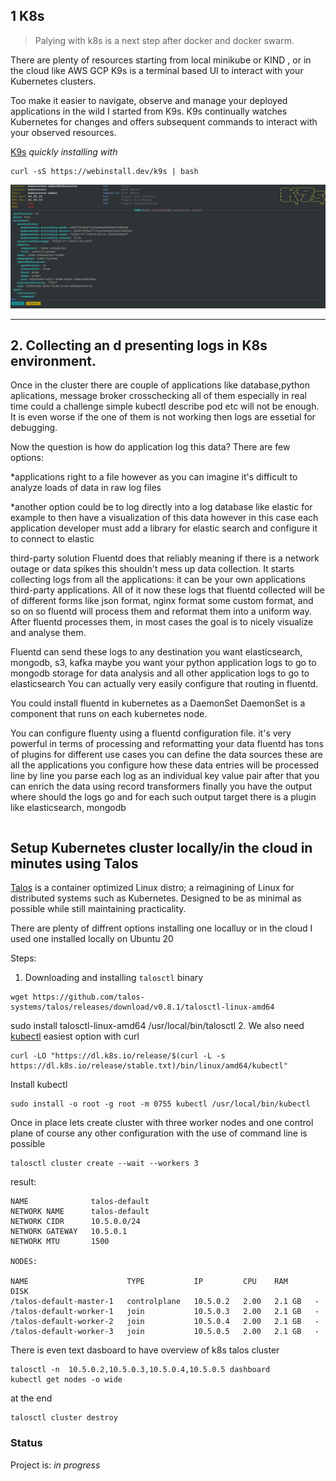 ## 1 K8s
> <p>Palying  with k8s is a next step after docker and docker swarm.<br>
There are plenty of resources starting from local minikube or KIND  , or in the cloud like AWS GCP
K9s is a terminal based UI to interact with your Kubernetes clusters.

Too make it easier to navigate, observe and manage your deployed applications in the wild I started from K9s.
K9s continually watches Kubernetes for changes and offers subsequent commands to interact with your observed resources.

[K9s](https://github.com/derailed/k9s)
 _quickly installing  with_ 

 ```
 curl -sS https://webinstall.dev/k9s | bash
 ```

![](k9s.JPG)

 ---

 
 




## 2.  Collecting an d presenting logs in K8s environment.

Once in the cluster there are couple of applications like database,python aplications,  message broker crosschecking all of them especially in real time could a challenge simple kubectl describe pod etc will not be enough. It is even worse if the one of them is not working then logs are essetial for debugging.

Now the question is how do application log this data?
There are few options:

*applications right to a file
however as you can imagine it's difficult to analyze
loads of data in raw log files

*another option could be to log directly
into a log database like elastic for example
to then have a visualization of this
data however in this case
each application developer must add a
library for elastic search and configure it to connect to elastic 

third-party solution Fluentd does that reliably meaning
if there is a network outage or data spikes this shouldn't mess up data collection.
It starts collecting logs from all the applications: it can be your own applications
third-party applications. All of it now these logs that fluentd collected will be of different forms  like json format, nginx format some custom format, and so on so fluentd will process them and reformat them into a uniform way. After fluentd processes them, in most cases the goal is to nicely visualize  and analyse them.


Fluentd can send these logs to any destination you want elasticsearch, mongodb, s3, kafka
maybe  you want your python application logs to go to mongodb storage for data analysis and all other application logs to go to elasticsearch
You can actually very easily configure that routing in fluentd.

You could  install fluentd in kubernetes as a DaemonSet
DaemonSet is a component that runs on each kubernetes node. 

You can configure fluenty using a fluentd configuration file.
it's very powerful in terms of processing and reformatting your data
fluentd has tons of plugins for different use cases
 you can define the data
sources these are all the applications
 you configure how
these data entries will be processed
line by line  you parse each log as an individual
key value pair
after that you can enrich the data using
record transformers
finally you have
the output where should the logs go
and for each such output target
there is a plugin like elasticsearch, mongodb


```

```
## Setup Kubernetes cluster locally/in the cloud  in minutes using Talos
[Talos](https://www.talos.dev/v1.2/) is a container optimized Linux distro; a reimagining of Linux for distributed systems such as Kubernetes. Designed to be as minimal as possible while still maintaining practicality.

There are plenty of diffrent options installing one localluy or in the cloud 
I used one installed locally on Ubuntu 20  

Steps:
1. Downloading and installing `talosctl` binary

```
wget https://github.com/talos-systems/talos/releases/download/v0.8.1/talosctl-linux-amd64
```
sudo install talosctl-linux-amd64 /usr/local/bin/talosctl 
2. We also need [kubectl](https://kubernetes.io/docs/tasks/tools/install-kubectl-linux/) easiest option with curl
 ```
curl -LO "https://dl.k8s.io/release/$(curl -L -s https://dl.k8s.io/release/stable.txt)/bin/linux/amd64/kubectl"
 ```

Install kubectl
 ```
sudo install -o root -g root -m 0755 kubectl /usr/local/bin/kubectl
 ```
 Once in place lets create cluster with three worker nodes and one control plane of course any other configuration with the use of command line is 
 possible 
```
talosctl cluster create --wait --workers 3
```
result:
```
NAME              talos-default
NETWORK NAME      talos-default
NETWORK CIDR      10.5.0.0/24
NETWORK GATEWAY   10.5.0.1
NETWORK MTU       1500

NODES:

NAME                      TYPE           IP         CPU    RAM      DISK
/talos-default-master-1   controlplane   10.5.0.2   2.00   2.1 GB   -
/talos-default-worker-1   join           10.5.0.3   2.00   2.1 GB   -
/talos-default-worker-2   join           10.5.0.4   2.00   2.1 GB   -
/talos-default-worker-3   join           10.5.0.5   2.00   2.1 GB   -
```
There is even text dasboard to have overview of k8s talos cluster 

```
talosctl -n  10.5.0.2,10.5.0.3,10.5.0.4,10.5.0.5 dashboard
kubectl get nodes -o wide
```
at the end 
```
talosctl cluster destroy
```
### Status
Project is: _in progress_ 
